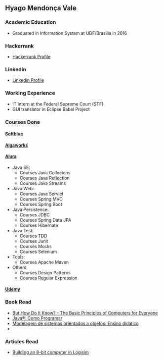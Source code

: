 ## Hyago Mendonça Vale

### Academic Education
- Graduated in Information System at UDF/Brasilia in 2016

### Hackerrank
- [Hackerrank Profile](https://www.hackerrank.com/hyagomvale)

### Linkedin
- [Linkedin Profile](https://www.linkedin.com/in/hyagomv/)

### Working Experience
- IT Intern at the Federal Supreme Court (STF)
- GUI translator in Eclipse Babel Project

### Courses Done
#### [Softblue](https://www.softblue.com.br/)

#### [Algaworks](https://www.algaworks.com/)

#### [Alura](https://www.alura.com.br/)
- Java SE:
  - Courses Java Collecions
  - Courses Java Reflection 
  - Courses Java Streams
- Java Web:
  - Courses Java Servlet
  - Courses Spring MVC
  - Courses Spring Boot
- Java Persistence:
  - Courses JDBC
  - Courses Spring Data JPA
  - Courses Hibernate
- Java Test:
  - Courses TDD
  - Courses Junit
  - Courses Mocks
  - Courses Selenium 
- Tools:
  - Courses Apache Maven
- Others:
  - Courses Design Patterns
  - Courses Regular Expression

#### [Udemy](https://www.udemy.com/)


### Book Read
- [But How Do It Know? - The Basic Principles of Computers for Everyone](https://www.amazon.com.br/But-How-Know-Principles-Computers-ebook/dp/B00F25LEVC)
- [Java®: Como Programar](https://www.amazon.com.br/Java%C2%AE-como-programar-Paul-Deitel/dp/8543004799)
- [Modelagem de sistemas orientados a objetos: Ensino didático](https://www.amazon.com.br/Modelagem-Sistemas-Orientados-S%C3%A9rgio-Furgeri/dp/8536504617)
- 

### Articles Read
- [Building an 8-bit computer in Logisim](https://medium.com/@karlrombauts/building-an-8-bit-computer-in-logisim-part-1-building-blocks-a4f1e5ea0d03)

